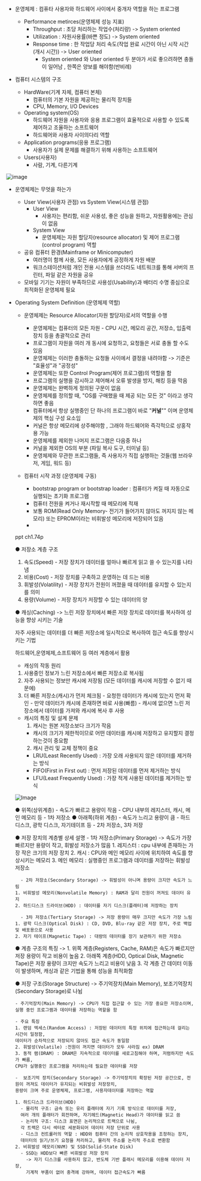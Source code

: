 - 운영체제 : 컴퓨타 사용자와 하드웨어 사이에서 중개자 역할을 하는 프로그램
  - Performance metirces(운영체제 성능 지표)
    - Throughput : 초당 처리하는 작업수(처리량) -> System oriented
    - Utilization : 자원사용률(바쁜 정도) -> System oriented
    - Response time : 한 작업당 처리 속도(작업 완료 시간이 아닌 시작 시간(개시 시간)) -> User oriented
       - System oriented 와 User oriented 두 분야가 서로 좋으려하면 충돌이 일어남 , 한쪽은 양보를 해야함(반비례)
         
 - 컴퓨터 시스템의 구조
   - HardWare(기계 자체, 컴퓨터 본체)
     - 컴퓨터의 기본 자원을 제공하는 물리적 장치들
     - CPU, Memory, I/O Devices
   - Operating system(OS)
     - 하드웨어 자원을 사용자와 응용 프로그램이 효율적으로 사용할 수 있도록 제어하고 조율하는 소프트웨어
     - 하드웨어와 사용자 사이의다리 역할
   - Application programs(응용 프로그램)
     - 사용자가 실제 문제를 해결하기 위해 사용하는 소프트웨어
   - Users(사용자)
     - 사람, 기계, 다른기계

![image](https://github.com/user-attachments/assets/70e1b405-3479-44e1-9250-d6098f9ea150)

- 운영체제는 무엇을 하는가
  - User  View(사용자 관점) vs System View(시스템 관점)
    - User View
      - 사용자는 편리함, 쉬운 사용성, 좋은 성능을 원하고, 자원활용에는 관심이 없음
    - System View
      - 운영체제는 자원 할당자(resource allocator) 및 제어 프로그램(control program) 역할
  -  공유 컴퓨터 환경(Mainframe or Minicomputer)
     - 여러명이 함께 사용, 모든 사용자에게 공정하게 자원 배분
     - 워크스테이션처럼 개인 전용 시스템을 쓰더라도 네트워크를 통해 서버의 프린터, 파일 같은 자원을 공유
  - 모바일 기기는 자원이 부족하므로 사용성(Usability)과 배터리 수명 중심으로 최적화된 운영체제 필요
    
- Operating System Definition (운영체제 역할)
  - 운영체제는 Resource Allocator(자원 할당자)로서의 역할을 수행
    - 운영체제는 컴퓨터의 모든 자원 - CPU 시간, 메모리 공간, 저장소, 입출력 장치 등을 총괄적으로 관리
     - 프로그램이 자원을 여러 개 동시에 요청하고, 요청들은 서로 충돌 할 수도 있음
     - 운영체제는 이러한 충돌하는 요청들 사이에서 결정을 내려야함 -> 기준은 "효율성"과 "공정성"
    - 운영체제는 또한 Control Program(제어 프로그램)의 역할을 함
     - 프로그램의 실행을 감시하고 제어해서 오류 발생을 방지, 해킹 등을 막음  
    - 운영체제는 완벽하게 정의된 구문이 없음
     - 운영체제를 정의할 때, "OS를 구매했을 때 제공 되는 모든 것" 이라고 생각하면 좋음
    - 컴퓨터에서 항상 실행중인 단 하나의 프로그램이 바로 "**커널**"" 이며 운영체제의 핵심 구성 요소임
     - 커널은 항상 메모리에 상주해야함 , 그래야 하드웨어와 즉각적으로 상홍작용 가능
    - 운영체제를 제외한 나머지 프로그램은 다음중 하나
     - 커널을 제외한 OS의 부분 (파일 복사 도구, 터미널 등)
     - 운영체제와 무관한 프로그램들, 즉 사용자가 직접 실행하는 것들(웹 브라우저, 게임, 워드 등)

  - 컴퓨터 시작 과정 (운영체제 구동)
    - bootstrap program or bootstrap loader : 컴퓨터가 켜질 때 자동으로 실행되는 초기화 프로그램
     - 컴퓨터 전원을 켜거나 재시작할 때 메모리에 적재
     - 보통 ROM(Read Only Memory- 전기가 들어가지 않아도 꺼지지 않는 메모리) 또는 EPROM이라는 비휘발성 메모리에 저장되어 있음
     -  
  
  
  
  
  
  
  
  
  
  
  
  
  
  
  
  
  
  ppt ch1.74p
  
  ● 저장소 계층 구조
  1. 속도(Speed) - 저장 장치가 데이터를 얼마나 빠르게 읽고 쓸 수 있는지를 나타냄
  2. 비용(Cost) - 저장 장치를 구축하고 운영하는 데 드는 비용
  3. 휘발성(Volatility) - 저장 장치가 전원이 꺼졌을 때 데이터를 유지할 수 있는지를 의미
  4. 용량(Volume) - 저장 장치가 저장할 수 있는 데이터의 양

  ● 캐싱(Caching)
  -> 느린 저장 장치에서 빠른 저장 장치로 데이터를 복사하여 성능을 향상 시키는 기술
  
  자주 사용되는 데이터를 더 빠른 저장소에 일시적으로 복사하여 접근 속도를 향상시키는 기법
  
  하드웨어,운영체제,소프트웨어 등 여러 계층에서 활용
  
    - 캐싱의 작동 원리
     1. 사용중인 정보가 느린 저장소에서 빠른 저장소로 복사됨
     2. 자주 사용되는 정보만 캐시에 저장됨 (모든 데이터를 캐시에 저장할 수 없기 때문에)
     3. 더 빠른 저장소(캐시)가 먼저 체크됨
       - 요청한 데이터가 캐시에 있는지 먼저 확인
       - 만약 데이터가 캐시에 존재하면 바로 사용(빠름)
       - 캐시에 없으면 느린 저장소에서 데이터를 가져와 캐시에 복사 후 사용

    - 캐시의 특징 및 설계 문제
      1. 캐시는 원본 저장소보다 크기가 작음
        - 캐시의 크기가 제한적이므로 어떤 데이터를 캐시에 저장하고 유지할지 결정하는것이 중요함
      2. 캐시 관리 및 교체 정책이 중요
        - LRU(Least Recently Used) : 가장 오래 사용되지 않은 데이터를 제거하는 방식
        - FIFO(First in First out) : 먼저 저장된 데이터를 먼저 제거하는 방식
        - LFU(Least Frequently Used) : 가장 적게 사용된 데이터를 제거하는 방식

        
  ![Image](https://github.com/user-attachments/assets/0cf5f74f-b764-4461-a28e-b6a4d17b3062)

    ● 위쪽(상위계층)
      - 속도가 빠르고 용량이 작음
      - CPU 내부의 레지스터, 캐시, 메인 메모리 등
      - 1차 저장소
    ● 아래쪽(하위 계층)
      - 속도가 느리고 용량이 큼
      - 하드디스크, 광학 디스크, 자기테이프 등
      - 2차 저장소, 3차 저장
      
    ● 저장 장치의 계층별 상세 설명
        - 1차 저장소(Primary Storage) -> 속도가 가장 빠르지만 용량이 작고, 휘발성 저장소가 많음
      1. 레지스터 : cpu 내부에 존재하는 가장 작은 크기의 저장 장치
      2. 캐시 : CPU와 메인 메모리 사이에 위치하여 속도를 향상시키는 메모리
      3. 메인 메모리 : 실행중인 프로그램과 데이터를 저장하는 휘발성 저장소

        - 2차 저장소(Secondary Storage) -> 휘발성이 아니며 용량이 크지만 속도가 느림
      1. 비휘발성 메모리(Nonvolatile Memory) : RAM과 달리 전원이 꺼져도 데이터 유지
      2. 하드디스크 드라이브(HDD) : 데이터를 자기 디스크(플래터)에 저장하는 장치

        - 3차 저장소(Tertiary Storage) -> 저장 용량이 매우 크지만 속도가 가장 느림
      1. 광학 디스크(Optical Disk) : CD, DVD, Blu-ray 같은 저장 장치, 주로 백업 및 배포용으로 사용
      2. 자기 테이프(Magnetic Tape) : 대량의 데이터를 장기 보관하기 위한 저장소

    ● 계층 구조의 특징
    -> 1. 위쪽 계층(Registers, Cache, RAM)은 속도가 빠르지만 저장 용량이 작고 비용이 높음
       2. 아래쪽 계층(HDD, Optical Disk, Magnetic Tape)은 저장 용량이 크지만 속도가 느리고 비용이 낮음
       3. 각 계층 간 데이터 이동이 발생하며, 캐싱과 같은 기법을 통해 성능을 최적화함


    ● 저장 구조(Storage Structure)
      -> 주기억장치(Main Memory), 보조기억장치(Secondary Storage)로 나뉨

      - 주기억장치(Main Memory) -> CPU가 직접 접근할 수 있는 가장 중요한 저장소이며, 실행 중인 프로그램과 데이터를 저장하는 역할을 함
      
      - 주요 특징
      1. 랜덤 엑세스(Random Access) : 저장된 데이터의 특정 위치에 접근하는데 걸리는 시간이 일정함, 
      데이터가 순차적으로 저장되지 않아도 접근 속도가 동일함
      2. 휘발성(Volatile) :전원이 꺼지면 데이터가 모두 사라짐 ex) DRAM
      3. 동적 램(DRAM) : DRAM은 지속적으로 데이터를 새로고침해야 하며, 저렴하지만 속도가 빠름,
      CPU가 실행중인 프로그램을 처리하는데 필요한 데이터를 저장

      -  보조기억 장치(Secondary Storage) -> 주기억장치의 확장된 저장 공간으로, 전원이 꺼져도 데이터가 유지되는 비휘발성 저장장치,
      용량이 크며 주로 운영체제, 프로그램, 사용자데이터를 저장하는 역할
      
      1. 하드디스크 드라이브(HDD)
        - 물리적 구조: 금속 또는 유리 플래터에 자기 기록 방식으로 데이터를 저장,
        여러 개의 플래터가 회전하며, 자기헤드(Magnetic Head)가 데이터를 읽고 씀
        - 논리적 구조: 디스크 표면은 논리적으로 트랙으로 나뉨,
        각 트랙은 다시 섹터로 세분화되어 데이터 저장 단위로 사용
        - 디스크 컨트롤러의 역할 : HDD와 컴퓨터 간의 논리적 상호작용을 조정하는 장치,
        데이터의 읽기/쓰기 요청을 처리하고, 물리적 주소를 논리적 주소로 변환함
      2. 비휘발성 메모리(NVM) 및 SSD(Solid-State Disk)
        - SSD는 HDD보다 빠른 비휘발성 저장 장치
          -> 자기 디스크를 사용하지 않고, 반도체 기반 플래시 메모리를 이용해 데이터 저장,
          기계적 부품이 없어 충격에 강하며, 데이터 접근속도가 빠름
        
        
        

      
      


       

  
  
     

